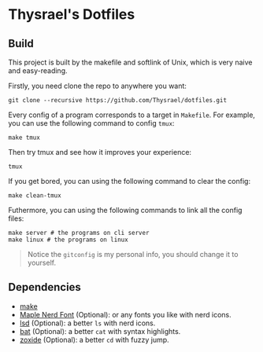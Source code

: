 # Thysrael's Dotfiles

## Build

This project is built by the makefile and softlink of Unix, which is very naive and easy-reading.

Firstly, you need clone the repo to anywhere you want:

``` shell
git clone --recursive https://github.com/Thysrael/dotfiles.git
```

Every config of a program corresponds to a target in `Makefile`. For example, you can use the following command to config `tmux`:

``` shell
make tmux
```

Then try tmux and see how it improves your experience:

``` shell
tmux
```

If you get bored, you can using the following command to clear the config:

``` shell
make clean-tmux
```

Futhermore, you can using the following commands to link all the config files:

``` shell
make server # the programs on cli server
make linux # the programs on linux
```

> Notice the `gitconfig` is my personal info, you should change it to yourself.

## Dependencies

- [make](https://www.gnu.org/software/make/)
- [Maple Nerd Font](https://github.com/subframe7536/maple-font) (Optional): or any fonts you like with nerd icons.
- [lsd](https://github.com/lsd-rs/lsd) (Optional): a better `ls` with nerd icons.
- [bat](https://github.com/sharkdp/bat) (Optional): a better `cat` with syntax highlights.
- [zoxide](https://github.com/ajeetdsouza/zoxide) (Optional): a better `cd` with fuzzy jump.
